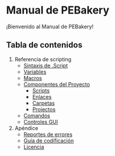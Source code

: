 # Manual de PEBakery

¡Bienvenido al Manual de PEBakery!

## Tabla de contenidos

1. Referencia de scripting
    * [Sintaxis de .Script](./LangRef/Syntax.md)
 	 * [Variables](./LangRef/Variables.md)
	 * [Macros](./LangRef/Macros.md)
    * [Componentes del Proyecto](./Projects/README.md)
         * [Scripts](./Projects/ScriptFiles.md)
         * [Enlaces](./Projects/LinkFiles.md)
         * [Carpetas](./Projects/FolderFiles.md)
         * [Projectos](./Projects/ProjectFiles.md)
    * [Comandos](./Commands/README.md)
    * [Controles GUI](./GUIControls/README.md)
2. Apéndice
    * [Reportes de errores](./BugReport/README.md)
    * [Guía de codificación](./CodingGuide/README.md)
    * [Licencia](LICENSE)
